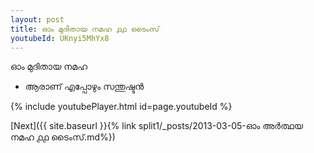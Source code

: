 ```yaml
---
layout: post
title: ഓം മുദിതായ നമഹ ൧൧ ടൈംസ്
youtubeId: UKnyi5MhYx8
---
```

 
 
 ഓം മുദിതായ നമഹ 
 
 -  ആരാണ് എപ്പോഴും സന്തുഷ്ടൻ 
 
  
 
  
 
 
 
 
 
 


{% include youtubePlayer.html id=page.youtubeId %}
 
[Next]({{ site.baseurl }}{% link  split1/_posts/2013-03-05-ഓം അർത്ഥയ നമഹ ൧൧ ടൈംസ്.md%})
 
